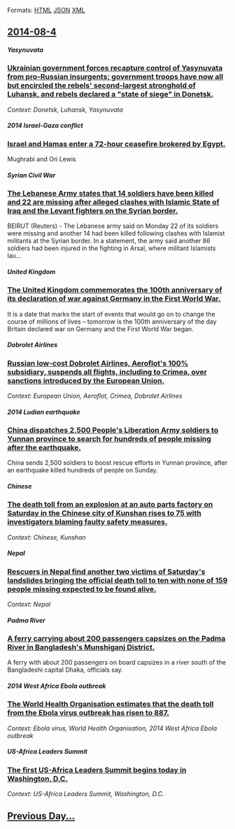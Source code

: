 
Formats: [HTML](2014/08/4/index.html)  [JSON](2014/08/4/index.json)  [XML](2014/08/4/index.xml)  

## [2014-08-4](/news/2014/08/4/index.md)

##### Yasynuvata
### [Ukrainian government forces recapture control of Yasynuvata from pro-Russian insurgents; government troops have now all but encircled the rebels' second-largest stronghold of Luhansk, and rebels declared a "state of siege" in Donetsk. ](/news/2014/08/4/ukrainian-government-forces-recapture-control-of-yasynuvata-from-pro-russian-insurgents-government-troops-have-now-all-but-encircled-the-re.md)
_Context: Donetsk, Luhansk, Yasynuvata_

##### 2014 Israel-Gaza conflict
### [Israel and Hamas enter a 72-hour ceasefire brokered by Egypt. ](/news/2014/08/4/israel-and-hamas-enter-a-72-hour-ceasefire-brokered-by-egypt.md)
Mughrabi and Ori Lewis

##### Syrian Civil War
### [The Lebanese Army states that 14 soldiers have been killed and 22 are missing after alleged clashes with Islamic State of Iraq and the Levant fighters on the Syrian border. ](/news/2014/08/4/the-lebanese-army-states-that-14-soldiers-have-been-killed-and-22-are-missing-after-alleged-clashes-with-islamic-state-of-iraq-and-the-levan.md)
BEIRUT (Reuters) - The Lebanese army said on Monday 22 of its soldiers were missing and another 14 had been killed following clashes with Islamist militants at the Syrian border. In a statement, the army said another 86 soldiers had been injured in the fighting in Arsal, where militant Islamists lau...

##### United Kingdom
### [The United Kingdom commemorates the 100th anniversary of its declaration of war against Germany in the First World War. ](/news/2014/08/4/the-united-kingdom-commemorates-the-100th-anniversary-of-its-declaration-of-war-against-germany-in-the-first-world-war.md)
It is a date that marks the start of events that would go on to change the course of millions of lives – tomorrow is the 100th anniversary of the day Britain declared war on Germany and the First World War began.

##### Dobrolet Airlines
### [Russian low-cost Dobrolet Airlines, Aeroflot's 100% subsidiary, suspends all flights, including to Crimea, over sanctions introduced by the European Union. ](/news/2014/08/4/russian-low-cost-dobrolet-airlines-aeroflot-s-100-subsidiary-suspends-all-flights-including-to-crimea-over-sanctions-introduced-by-the.md)
_Context: European Union, Aeroflot, Crimea, Dobrolet Airlines_

##### 2014 Ludian earthquake
### [China dispatches 2,500 People's Liberation Army soldiers to Yunnan province to search for hundreds of people missing after the earthquake. ](/news/2014/08/4/china-dispatches-2-500-people-s-liberation-army-soldiers-to-yunnan-province-to-search-for-hundreds-of-people-missing-after-the-earthquake.md)
China sends 2,500 soldiers to boost rescue efforts in Yunnan province, after an earthquake killed hundreds of people on Sunday.

##### Chinese
### [The death toll from an explosion at an auto parts factory on Saturday in the Chinese city of Kunshan rises to 75 with investigators blaming faulty safety measures. ](/news/2014/08/4/the-death-toll-from-an-explosion-at-an-auto-parts-factory-on-saturday-in-the-chinese-city-of-kunshan-rises-to-75-with-investigators-blaming.md)
_Context: Chinese, Kunshan_

##### Nepal
### [Rescuers in Nepal find another two victims of Saturday's landslides bringing the official death toll to ten with none of 159 people missing expected to be found alive. ](/news/2014/08/4/rescuers-in-nepal-find-another-two-victims-of-saturday-s-landslides-bringing-the-official-death-toll-to-ten-with-none-of-159-people-missing.md)
_Context: Nepal_

##### Padma River
### [A ferry carrying about 200 passengers capsizes on the Padma River in Bangladesh's Munshiganj District. ](/news/2014/08/4/a-ferry-carrying-about-200-passengers-capsizes-on-the-padma-river-in-bangladesh-s-munshiganj-district.md)
A ferry with about 200 passengers on board capsizes in a river south of the Bangladeshi capital Dhaka, officials say.

##### 2014 West Africa Ebola outbreak
### [The World Health Organisation estimates that the death toll from the Ebola virus outbreak has risen to 887. ](/news/2014/08/4/the-world-health-organisation-estimates-that-the-death-toll-from-the-ebola-virus-outbreak-has-risen-to-887.md)
_Context: Ebola virus, World Health Organisation, 2014 West Africa Ebola outbreak_

##### US-Africa Leaders Summit
### [The first US-Africa Leaders Summit begins today in Washington, D.C. ](/news/2014/08/4/the-first-usaafrica-leaders-summit-begins-today-in-washington-d-c.md)
_Context: US-Africa Leaders Summit, Washington, D.C._

## [Previous Day...](/news/2014/08/3/index.md)

